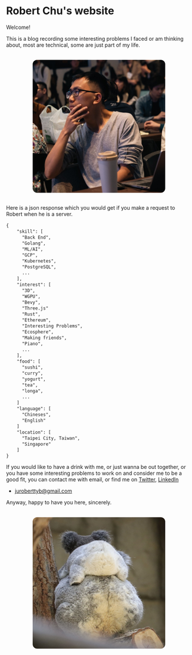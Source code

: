 # Robert Chu's website

Welcome!

This is a blog recording some interesting problems I faced or am thinking about, most are technical, some are just part of my life.

<img style="
  width: 360px;
  display: block;
  margin-left: auto;
  margin-right: auto;
  margin-top: 32px;
  margin-bottom: 32px;
  border-radius: 12px;
" src="./img/mog.jpeg"></img>

Here is a json response which you would get if you make a request to Robert when he is a server.

```
{
    "skill": [
      "Back End",
      "Golang",
      "ML/AI",
      "GCP",
      "Kubernetes",
      "PostgreSQL",
      ...
    ],
    "interest": [
      "3D",
      "WGPU",
      "Bevy",
      "Three.js"
      "Rust",
      "Ethereum",
      "Interesting Problems",
      "Ecosphere",
      "Making friends",
      "Piano",
      ...
    ],
    "food": [
      "sushi",
      "curry",
      "yogurt",
      "tea",
      "longa",
      ...
    ]
    "language": [
      "Chineses",
      "English"
    ]
    "location": [
      "Taipei City, Taiwan",
      "Singapore"
    ]
}
```

If you would like to have a drink with me, or just wanna be out together, or you have some interesting problems to work on and consider me to be a good fit, you can contact me with email, or find me on [Twitter](https://x.com/zhuboxuan2), [LinkedIn](https://www.linkedin.com/in/robber26)
- juroberttyb@gmail.com

Anyway, happy to have you here, sincerely.

<img style="
  width: 360px;
  display: block;
  margin-left: auto;
  margin-right: auto;
  margin-top: 32px;
  margin-bottom: 32px;
  border-radius: 12px;
" src="./img/panda.jpg"></img>
